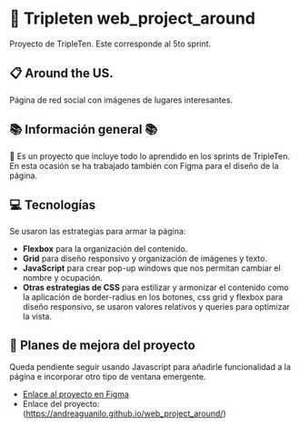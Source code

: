 # :open_file_folder: Tripleten web_project_around

Proyecto de TripleTen. Este corresponde al 5to sprint.

## :clipboard: Around the US.

Página de red social con imágenes de lugares interesantes.

## :books: Información general :books: 

:rocket: Es un proyecto que incluye todo lo aprendido en los sprints de TripleTen. En esta ocasión se ha trabajado también con Figma para el diseño de la página.

## :computer: Tecnologías

Se usaron las estrategias para armar la página:

* **Flexbox** para la organización del contenido.
* **Grid** para diseño responsivo y organización de imágenes y texto.
* **JavaScript** para crear pop-up windows que nos permitan cambiar el nombre y ocupación.
* **Otras estrategias de CSS** para estilizar y armonizar el contenido como la aplicación de border-radius en los botones, css grid y flexbox para diseño responsivo, se usaron valores relativos y queries para optimizar la vista.

## :bookmark_tabs: Planes de mejora del proyecto

Queda pendiente seguir usando Javascript para añadirle funcionalidad a la página e incorporar otro tipo de ventana emergente. 

* [Enlace al proyecto en Figma](https://www.figma.com/file/vxxm1ZnAdQiBLoX7xYKY6g/Web_Brief_Sprint_5_ES-%7C-Alrededor-de-los-EEUU-%7C-desktop-%2B-mobile?type=design&node-id=0-1&mode=design&t=mc4whlIjyzfUD19H-0) 
* Enlace del proyecto: (https://andreaguanilo.github.io/web_project_around/)
